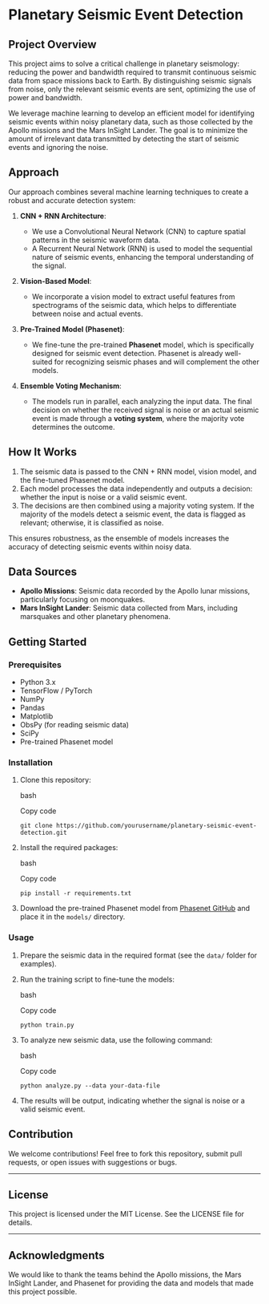 # Planetary Seismic Event Detection

## Project Overview

This project aims to solve a critical challenge in planetary seismology: reducing the power and bandwidth required to transmit continuous seismic data from space missions back to Earth. By distinguishing seismic signals from noise, only the relevant seismic events are sent, optimizing the use of power and bandwidth.

We leverage machine learning to develop an efficient model for identifying seismic events within noisy planetary data, such as those collected by the Apollo missions and the Mars InSight Lander. The goal is to minimize the amount of irrelevant data transmitted by detecting the start of seismic events and ignoring the noise.

## Approach

Our approach combines several machine learning techniques to create a robust and accurate detection system:

1.  **CNN + RNN Architecture**:
    
    -   We use a Convolutional Neural Network (CNN) to capture spatial patterns in the seismic waveform data.
    -   A Recurrent Neural Network (RNN) is used to model the sequential nature of seismic events, enhancing the temporal understanding of the signal.
2.  **Vision-Based Model**:
    
    -   We incorporate a vision model to extract useful features from spectrograms of the seismic data, which helps to differentiate between noise and actual events.
3.  **Pre-Trained Model (Phasenet)**:
    
    -   We fine-tune the pre-trained **Phasenet** model, which is specifically designed for seismic event detection. Phasenet is already well-suited for recognizing seismic phases and will complement the other models.
4.  **Ensemble Voting Mechanism**:
    
    -   The models run in parallel, each analyzing the input data. The final decision on whether the received signal is noise or an actual seismic event is made through a **voting system**, where the majority vote determines the outcome.

## How It Works

1.  The seismic data is passed to the CNN + RNN model, vision model, and the fine-tuned Phasenet model.
2.  Each model processes the data independently and outputs a decision: whether the input is noise or a valid seismic event.
3.  The decisions are then combined using a majority voting system. If the majority of the models detect a seismic event, the data is flagged as relevant; otherwise, it is classified as noise.

This ensures robustness, as the ensemble of models increases the accuracy of detecting seismic events within noisy data.

## Data Sources

-   **Apollo Missions**: Seismic data recorded by the Apollo lunar missions, particularly focusing on moonquakes.
-   **Mars InSight Lander**: Seismic data collected from Mars, including marsquakes and other planetary phenomena.

## Getting Started

### Prerequisites

-   Python 3.x
-   TensorFlow / PyTorch
-   NumPy
-   Pandas
-   Matplotlib
-   ObsPy (for reading seismic data)
-   SciPy
-   Pre-trained Phasenet model

### Installation

1.  Clone this repository:
    
    bash
    
    Copy code
    
    `git clone https://github.com/yourusername/planetary-seismic-event-detection.git` 
    
2.  Install the required packages:
    
    bash
    
    Copy code
    
    `pip install -r requirements.txt` 
    
3.  Download the pre-trained Phasenet model from [Phasenet GitHub](https://github.com/yourusername/phasenet) and place it in the `models/` directory.
    

### Usage

1.  Prepare the seismic data in the required format (see the `data/` folder for examples).
    
2.  Run the training script to fine-tune the models:
    
    bash
    
    Copy code
    
    `python train.py` 
    
3.  To analyze new seismic data, use the following command:
    
    bash
    
    Copy code
    
    `python analyze.py --data your-data-file` 
    
4.  The results will be output, indicating whether the signal is noise or a valid seismic event.
    

## Contribution

We welcome contributions! Feel free to fork this repository, submit pull requests, or open issues with suggestions or bugs.

----------

## License

This project is licensed under the MIT License. See the LICENSE file for details.

----------

## Acknowledgments

We would like to thank the teams behind the Apollo missions, the Mars InSight Lander, and Phasenet for providing the data and models that made this project possible.
